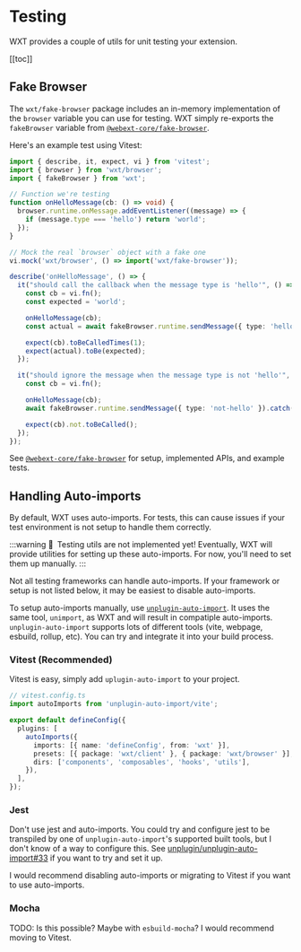 # Testing

WXT provides a couple of utils for unit testing your extension.

[[toc]]

## Fake Browser

The `wxt/fake-browser` package includes an in-memory implementation of the `browser` variable you can use for testing. WXT simply re-exports the `fakeBrowser` variable from [`@webext-core/fake-browser`](https://webext-core.aklinker1.io/guide/fake-browser/).

Here's an example test using Vitest:

```ts
import { describe, it, expect, vi } from 'vitest';
import { browser } from 'wxt/browser';
import { fakeBrowser } from 'wxt';

// Function we're testing
function onHelloMessage(cb: () => void) {
  browser.runtime.onMessage.addEventListener((message) => {
    if (message.type === 'hello') return 'world';
  });
}

// Mock the real `browser` object with a fake one
vi.mock('wxt/browser', () => import('wxt/fake-browser'));

describe('onHelloMessage', () => {
  it("should call the callback when the message type is 'hello'", () => {
    const cb = vi.fn();
    const expected = 'world';

    onHelloMessage(cb);
    const actual = await fakeBrowser.runtime.sendMessage({ type: 'hello' });

    expect(cb).toBeCalledTimes(1);
    expect(actual).toBe(expected);
  });

  it("should ignore the message when the message type is not 'hello'", () => {
    const cb = vi.fn();

    onHelloMessage(cb);
    await fakeBrowser.runtime.sendMessage({ type: 'not-hello' }).catch();

    expect(cb).not.toBeCalled();
  });
});
```

See [`@webext-core/fake-browser`](https://webext-core.aklinker1.io/guide/fake-browser/) for setup, implemented APIs, and example tests.

## Handling Auto-imports

By default, WXT uses auto-imports. For tests, this can cause issues if your test environment is not setup to handle them correctly.

:::warning 🚧&ensp;Testing utils are not implemented yet!
Eventually, WXT will provide utilities for setting up these auto-imports. For now, you'll need to set them up manually.
:::

Not all testing frameworks can handle auto-imports. If your framework or setup is not listed below, it may be easiest to disable auto-imports.

To setup auto-imports manually, use [`unplugin-auto-import`](https://www.npmjs.com/package/unplugin-auto-import). It uses the same tool, `unimport`, as WXT and will result in compatiple auto-imports. `unplugin-auto-import` supports lots of different tools (vite, webpage, esbuild, rollup, etc). You can try and integrate it into your build process.

### Vitest (Recommended)

Vitest is easy, simply add `uplugin-auto-import` to your project.

```ts
// vitest.config.ts
import autoImports from 'unplugin-auto-import/vite';

export default defineConfig({
  plugins: [
    autoImports({
      imports: [{ name: 'defineConfig', from: 'wxt' }],
      presets: [{ package: 'wxt/client' }, { package: 'wxt/browser' }],
      dirs: ['components', 'composables', 'hooks', 'utils'],
    }),
  ],
});
```

### Jest

Don't use jest and auto-imports. You could try and configure jest to be transpiled by one of `unplugin-auto-import`'s supported built tools, but I don't know of a way to configure this. See [unplugin/unplugin-auto-import#33](https://github.com/unplugin/unplugin-auto-import/issues/33) if you want to try and set it up.

I would recommend disabling auto-imports or migrating to Vitest if you want to use auto-imports.

### Mocha

TODO: Is this possible? Maybe with `esbuild-mocha`? I would recommend moving to Vitest.

